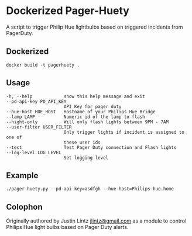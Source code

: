 Dockerized Pager-Huety
===============================
A script to trigger Philip Hue lightbulbs based on triggered incidents from PagerDuty.

Dockerized
-----
```
docker build -t pagerhuety .
```


Usage
-----
    -h, --help            show this help message and exit
    --pd-api-key PD_API_KEY
                          API Key for pager duty
    --hue-host HUE_HOST   Hostname of your Philips Hue Bridge
    --lamp LAMP           Numeric id of the lamp to flash
    --night-only          Will only flash lights between 9PM - 7AM
    --user-filter USER_FILTER
                          Only trigger lights if incident is assigned to one of
                          these user ids
    --test                Test Pager Duty connection and Flash lights
    --log-level LOG_LEVEL
                          Set logging level

Example
-----
    ./pager-huety.py --pd-api-key=asdfgh --hue-host=Philips-hue.home


Colophon
-----
Originally authored by Justin Lintz <jlintz@gmail.com> as a module to control Philips Hue light bulbs based on Pager Duty alerts.